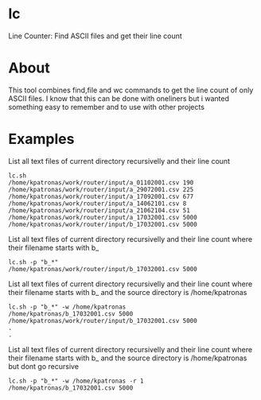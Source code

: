 # lc
Line Counter: Find ASCII files and get their line count

# About
This tool combines find,file and wc commands to get the line count of only ASCII files. I know that this can be done with oneliners
but i wanted something easy to remember and to use with other projects

# Examples

List all text files of current directory recursivelly and their line count
```
lc.sh
/home/kpatronas/work/router/input/a_01102001.csv 190
/home/kpatronas/work/router/input/a_29072001.csv 225
/home/kpatronas/work/router/input/a_17092001.csv 677
/home/kpatronas/work/router/input/a_14062101.csv 8
/home/kpatronas/work/router/input/a_21062104.csv 51
/home/kpatronas/work/router/input/a_17032001.csv 5000
/home/kpatronas/work/router/input/b_17032001.csv 5000
```

List all text files of current directory recursivelly and their line count where their filename starts with b_
```
lc.sh -p "b_*"
/home/kpatronas/work/router/input/b_17032001.csv 5000
```

List all text files of current directory recursivelly and their line count where their filename starts with b_ and the source directory is /home/kpatronas
```
lc.sh -p "b_*" -w /home/kpatronas
/home/kpatronas/b_17032001.csv 5000
/home/kpatronas/work/router/input/b_17032001.csv 5000
.
.
```

List all text files of current directory recursivelly and their line count where their filename starts with b_ and the source directory is /home/kpatronas but dont go recursive
```
lc.sh -p "b_*" -w /home/kpatronas -r 1
/home/kpatronas/b_17032001.csv 5000
```
